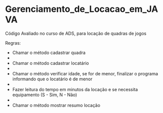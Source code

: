 # Gerenciamento_de_Locacao_em_JAVA
Código Avaliado no curso de ADS, para locação de quadras de jogos

Regras:

- Chamar o método cadastrar quadra
- 
- Chamar o método cadastrar locatário
- 
- Chamar o método verificar idade, se for de menor, finalizar o programa informando que o locatário é de menor
- 
- Fazer leitura do tempo em minutos da locação e se necessita equipamento (S - Sim, N - Não)
- 
- Chamar o método mostrar resumo locação
